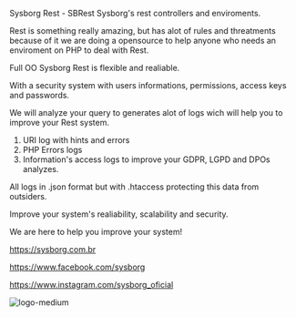 Sysborg Rest - SBRest
Sysborg's rest controllers and enviroments.

Rest is something really amazing, but has alot of rules and threatments because of it we are doing a opensource to help 
anyone who needs an enviroment on PHP to deal with Rest.

Full OO Sysborg Rest is flexible and realiable.

With a security system with users informations, permissions, access keys and passwords.

We will analyze your query to generates alot of logs wich will help you to improve your Rest system.
1) URI log with hints and errors
2) PHP Errors logs
3) Information's access logs to improve your GDPR, LGPD and DPOs analyzes.

All logs in .json format but with .htaccess protecting this data from outsiders.

Improve your system's realiability, scalability and security.

We are here to help you improve your system!

https://sysborg.com.br

https://www.facebook.com/sysborg

https://www.instagram.com/sysborg_oficial

![logo-medium](https://user-images.githubusercontent.com/59512284/123530052-c9aa8480-d6cc-11eb-8016-6171a3e22031.png)
